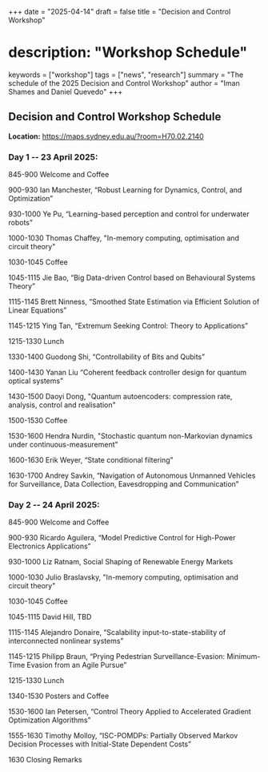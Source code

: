 +++
date = "2025-04-14"
draft = false
title = "Decision and Control Workshop"
# description: "Workshop Schedule"
keywords = ["workshop"]
tags = ["news", "research"]
summary = "The schedule of the 2025 Decision and Control Workshop"
author = "Iman Shames and Daniel Quevedo"
+++



## Decision and Control Workshop Schedule

**Location:**  https://maps.sydney.edu.au/?room=H70.02.2140




### Day 1 -- 23 April 2025:


845-900 Welcome and Coffee

900-930 Ian Manchester, “Robust Learning for Dynamics, Control, and Optimization”

930-1000 Ye Pu, “Learning-based perception and control for underwater robots”

1000-1030 Thomas Chaffey, "In-memory computing,
optimisation and circuit theory"


1030-1045 Coffee

1045-1115  Jie Bao, “Big Data-driven Control based on Behavioural Systems Theory”

1115-1145 Brett Ninness, “Smoothed State Estimation via Efficient Solution of Linear Equations”

1145-1215 Ying Tan, “Extremum Seeking Control: Theory to Applications”

1215-1330 Lunch


1330-1400 Guodong Shi, “Controllability of Bits and Qubits”

1400-1430 Yanan Liu  “Coherent feedback controller design for quantum optical systems”

1430-1500 Daoyi Dong, "Quantum autoencoders: compression rate, analysis, control and realisation"

1500-1530 Coffee

1530-1600 Hendra Nurdin, "Stochastic quantum non-Markovian dynamics under continuous-measurement" 

1600-1630 Erik Weyer, “State conditional filtering”

1630-1700 Andrey Savkin,  “Navigation of Autonomous Unmanned Vehicles for Surveillance, Data Collection, Eavesdropping and Communication”





### Day 2 -- 24 April 2025:


845-900 Welcome and Coffee


900-930 Ricardo Aguilera, “Model Predictive Control for High-Power Electronics Applications”

930-1000 Liz Ratnam, Social Shaping of Renewable Energy Markets

1000-1030 Julio Braslavsky, "In-memory computing,
optimisation and circuit theory"


1030-1045 Coffee


1045-1115 David Hill, TBD

1115-1145 Alejandro Donaire, “Scalability input-to-state-stability of interconnected nonlinear systems”

1145-1215 Philipp Braun, “Prying Pedestrian Surveillance-Evasion: Minimum-Time Evasion from an Agile Pursue”


1215-1330 Lunch


1340-1530  Posters and Coffee


1530-1600 Ian Petersen, “Control Theory Applied to Accelerated Gradient Optimization Algorithms”

1555-1630  Timothy Molloy,  “ISC-POMDPs: Partially Observed Markov Decision Processes with Initial-State Dependent Costs”



1630 Closing Remarks
